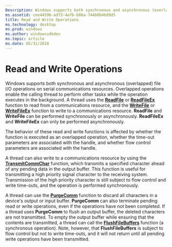 ```yaml
---
Description: Windows supports both synchronous and asynchronous (overlapped) file I/O operations on serial communications resources.
ms.assetid: cee44596-ad73-4afb-b86a-744b0b46d9d5
title: Read and Write Operations
ms.technology: desktop
ms.prod: windows
ms.author: windowssdkdev
ms.topic: article
ms.date: 05/31/2018
---
```


# Read and Write Operations

Windows supports both synchronous and asynchronous (overlapped) file I/O operations on serial communications resources. Overlapped operations enable the calling thread to perform other tasks while the operation executes in the background. A thread uses the [**ReadFile**](https://msdn.microsoft.com/library/windows/desktop/aa365467) or [**ReadFileEx**](https://msdn.microsoft.com/library/windows/desktop/aa365468) function to read from a communications resource, and the [**WriteFile**](https://msdn.microsoft.com/library/windows/desktop/aa365747) or [**WriteFileEx**](https://msdn.microsoft.com/library/windows/desktop/aa365748) function to write to a communications resource. **ReadFile** and **WriteFile** can be performed synchronously or asynchronously. **ReadFileEx** and **WriteFileEx** can only be performed asynchronously.

The behavior of these read and write functions is affected by whether the function is executed as an overlapped operation, whether the time-out parameters are associated with the handle, and whether flow control parameters are associated with the handle.

A thread can also write to a communications resource by using the [**TransmitCommChar**](/windows/desktop/api/Winbase/nf-winbase-transmitcommchar) function, which transmits a specified character ahead of any pending data in the output buffer. This function is useful for transmitting a high priority signal character to the receiving system. Transmission of the high priority character is still subject to flow control and write time-outs, and the operation is performed synchronously.

A thread can use the [**PurgeComm**](/windows/desktop/api/Winbase/nf-winbase-purgecomm) function to discard all characters in a device's output or input buffer. **PurgeComm** can also terminate pending read or write operations, even if the operations have not been completed. If a thread uses **PurgeComm** to flush an output buffer, the deleted characters are not transmitted. To empty the output buffer while ensuring that the contents are transmitted, a thread can call the [**FlushFileBuffers**](https://msdn.microsoft.com/library/windows/desktop/aa364439) function (a synchronous operation). Note, however, that **FlushFileBuffers** is subject to flow control but not to write time-outs, and it will not return until all pending write operations have been transmitted.

 

 



